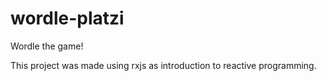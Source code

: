 # wordle-platzi
Wordle the game!

This project was made using rxjs as introduction to reactive programming.
